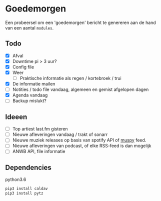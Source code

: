 # Goedemorgen
Een probeersel om een 'goedemorgen' bericht te genereren aan de hand van een aantal `modules`.

## Todo
- [x] Afval
- [x] Downtime pi > 3 uur?
- [x] Config file
- [x] Weer
	- [ ] Praktische informatie als regen / kortebroek / trui
- [x] De informatie mailen
- [ ] Notities / todo file vandaag, algemeen en gemist afgelopen dagen
- [x] Agenda vandaag
- [ ] Backup mislukt?

## Ideeen
- [ ] Top artiest last.fm gisteren
- [ ] Nieuwe afleveringen vandaag / trakt of sonarr
- [ ] Nieuwe muziek releases op basis van spotify API of [muspy](https://muspy.com/) feed.
- [ ] Nieuwe afleveringen van podcast, of elke RSS-feed is dan mogelijk
- [ ] ANWB API, file informatie

## Dependencies
python3.6

```bash
pip3 install caldav
pip3 install pytz
```